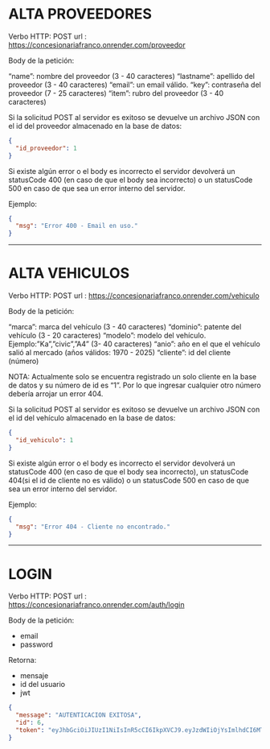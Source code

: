 # ALTA PROVEEDORES

Verbo HTTP: POST
url : https://concesionariafranco.onrender.com/proveedor

Body de la petición:

“name”: nombre del proveedor (3 - 40 caracteres)
“lastname”: apellido del proveedor (3 - 40 caracteres)
“email”: un email válido.
“key”: contraseña del proveedor (7 - 25 caracteres)
“item”: rubro del proveedor (3 - 40 caracteres)

Si la solicitud POST al servidor es exitoso se devuelve un archivo JSON con el id del proveedor almacenado en la base de datos:

```json
{
  "id_proveedor": 1
}
```

Si existe algún error o el body es incorrecto el servidor devolverá un statusCode 400 (en caso de que el body sea incorrecto) o un statusCode 500 en caso de que sea un error interno del servidor.

Ejemplo:

```json
{
  "msg": "Error 400 - Email en uso."
}
```

---

# ALTA VEHICULOS

Verbo HTTP: POST
url : https://concesionariafranco.onrender.com/vehiculo

Body de la petición:

“marca”: marca del vehículo (3 - 40 caracteres)
“dominio”: patente del vehículo (3 - 20 caracteres)
“modelo”: modelo del vehículo. Ejemplo:”Ka”,”civic”,”A4” (3- 40 caracteres)
“anio”: año en el que el vehículo salió al mercado (años válidos: 1970 - 2025)
“cliente”: id del cliente (número)

NOTA: Actualmente solo se encuentra registrado un solo cliente en la base de datos y su número de id es “1”. Por lo que ingresar cualquier otro número debería arrojar un error 404.

Si la solicitud POST al servidor es exitoso se devuelve un archivo JSON con el id del vehículo almacenado en la base de datos:

```json
{
  "id_vehiculo": 1
}
```

Si existe algún error o el body es incorrecto el servidor devolverá un statusCode 400 (en caso de que el body sea incorrecto), un statusCode 404(si el id de cliente no es válido) o un statusCode 500 en caso de que sea un error interno del servidor.

Ejemplo:

```json
{
  "msg": "Error 404 - Cliente no encontrado."
}
```

---

# LOGIN

Verbo HTTP: POST
url : https://concesionariafranco.onrender.com/auth/login

Body de la petición:

- email
- password

Retorna:

- mensaje
- id del usuario
- jwt

```json
{
  "message": "AUTENTICACION EXITOSA",
  "id": 6,
  "token": "eyJhbGciOiJIUzI1NiIsInR5cCI6IkpXVCJ9.eyJzdWIiOjYsImlhdCI6MTY5NDYwMjkxOSwiZXhwIjoxNjk0NjAzNTE5fQ.kEUPmXJWVM3Kzlnz7mcsS8N76c8ScyJPz8fkBQ4xaYg"
}
```
